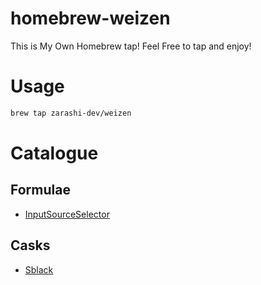 # homebrew-weizen
This is My Own Homebrew tap! Feel Free to tap and enjoy!

# Usage
```bash
brew tap zarashi-dev/weizen
```

# Catalogue
## Formulae
- [InputSourceSelector](https://github.com/minoki/InputSourceSelector)
## Casks
- [Sblack](https://www.sblack.online/)
